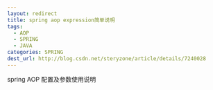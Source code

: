 ```yaml
---
layout: redirect
title: spring aop expression简单说明
tags:
  - AOP
  - SPRING
  - JAVA
categories: SPRING
dest_url: http://blog.csdn.net/steryzone/article/details/7240028
---
```

spring AOP 配置及参数使用说明
